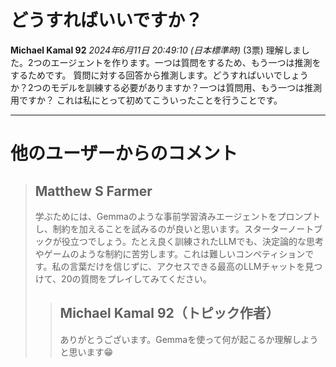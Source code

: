# どうすればいいですか？
**Michael Kamal 92** *2024年6月11日 20:49:10 (日本標準時)* (3票)
理解しました。2つのエージェントを作ります。一つは質問をするため、もう一つは推測をするためです。
質問に対する回答から推測します。どうすればいいでしょうか？2つのモデルを訓練する必要がありますか？一つは質問用、もう一つは推測用ですか？
これは私にとって初めてこういったことを行うことです。

---
# 他のユーザーからのコメント
> ## Matthew S Farmer
> 
> 学ぶためには、Gemmaのような事前学習済みエージェントをプロンプトし、制約を加えることを試みるのが良いと思います。スターターノートブックが役立つでしょう。たとえ良く訓練されたLLMでも、決定論的な思考やゲームのような制約に苦労します。これは難しいコンペティションです。私の言葉だけを信じずに、アクセスできる最高のLLMチャットを見つけて、20の質問をプレイしてみてください。
>
> > ## Michael Kamal 92（トピック作者）
> > 
> > ありがとうございます。Gemmaを使って何が起こるか理解しようと思います😁
> > 
> > >
